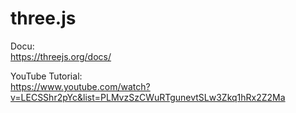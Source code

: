# three.js

Docu:   
https://threejs.org/docs/

YouTube Tutorial:   
https://www.youtube.com/watch?v=LECSShr2pYc&list=PLMvzSzCWuRTgunevtSLw3Zkq1hRx2Z2Ma